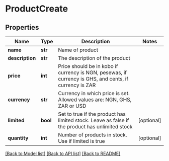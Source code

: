 # ProductCreate


## Properties
Name | Type | Description | Notes
------------ | ------------- | ------------- | -------------
**name** | **str** | Name of product | 
**description** | **str** | The description of the product | 
**price** | **int** | Price should be in kobo if currency is NGN, pesewas, if currency is GHS, and cents, if currency is ZAR | 
**currency** | **str** | Currency in which price is set. Allowed values are: NGN, GHS, ZAR or USD | 
**limited** | **bool** | Set to true if the product has limited stock. Leave as false if the product has unlimited stock | [optional] 
**quantity** | **int** | Number of products in stock. Use if limited is true | [optional] 

[[Back to Model list]](../README.md#documentation-for-models) [[Back to API list]](../README.md#documentation-for-api-endpoints) [[Back to README]](../README.md)


